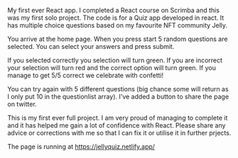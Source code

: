 My first ever React app. I completed a React course on Scrimba and this was my first solo project.
The code is for a Quiz app developed in react. It has multiple choice questions based on my favourite NFT community Jelly.

You arrive at the home page. When you press start 5 random questions are selected. You can select your answers and press submit.

If you selected correctly you selection will turn green. If you are incorrect your selection will turn red and the correct option will turn green. If you manage to get 5/5 correct we celebrate with confetti!

You can try again with 5 different questions (big chance some will return as I only put 10 in the questionlist array). I've added a button to share the page on twitter.

This is my first ever full project. I am very proud of managing to complete it and it has helped me gain a lot of confidence with React. Please share any advice or corrections with me so that I can fix it or utilise it in further prjects.

The page is running at https://jellyquiz.netlify.app/
